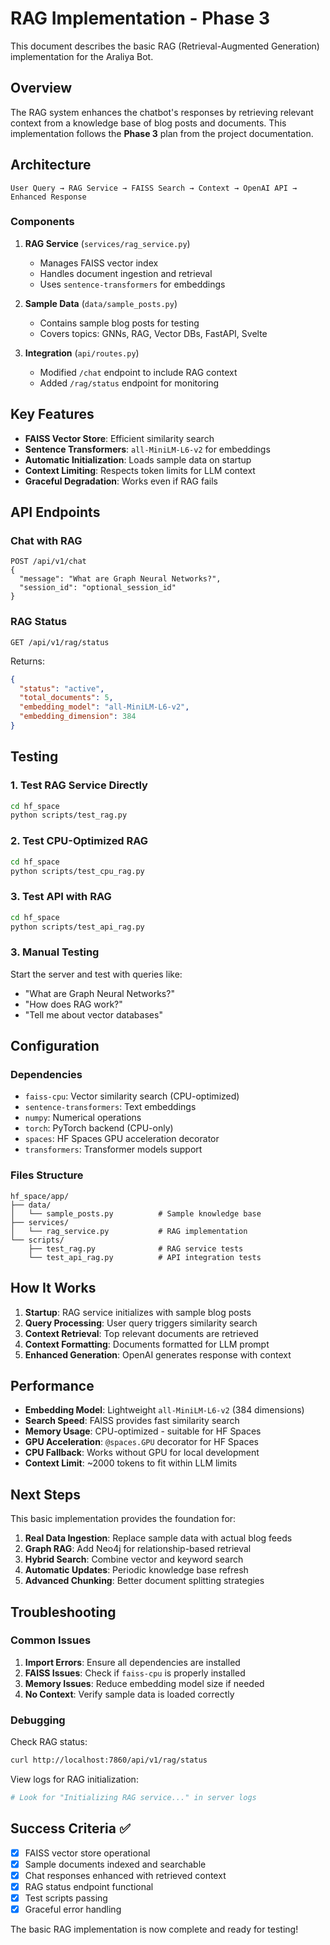 # RAG Implementation - Phase 3

This document describes the basic RAG (Retrieval-Augmented Generation) implementation for the Araliya Bot.

## Overview

The RAG system enhances the chatbot's responses by retrieving relevant context from a knowledge base of blog posts and documents. This implementation follows the **Phase 3** plan from the project documentation.

## Architecture

```
User Query → RAG Service → FAISS Search → Context → OpenAI API → Enhanced Response
```

### Components

1. **RAG Service** (`services/rag_service.py`)
   - Manages FAISS vector index
   - Handles document ingestion and retrieval
   - Uses `sentence-transformers` for embeddings

2. **Sample Data** (`data/sample_posts.py`)
   - Contains sample blog posts for testing
   - Covers topics: GNNs, RAG, Vector DBs, FastAPI, Svelte

3. **Integration** (`api/routes.py`)
   - Modified `/chat` endpoint to include RAG context
   - Added `/rag/status` endpoint for monitoring

## Key Features

- **FAISS Vector Store**: Efficient similarity search
- **Sentence Transformers**: `all-MiniLM-L6-v2` for embeddings
- **Automatic Initialization**: Loads sample data on startup
- **Context Limiting**: Respects token limits for LLM context
- **Graceful Degradation**: Works even if RAG fails

## API Endpoints

### Chat with RAG
```http
POST /api/v1/chat
{
  "message": "What are Graph Neural Networks?",
  "session_id": "optional_session_id"
}
```

### RAG Status
```http
GET /api/v1/rag/status
```

Returns:
```json
{
  "status": "active",
  "total_documents": 5,
  "embedding_model": "all-MiniLM-L6-v2",
  "embedding_dimension": 384
}
```

## Testing

### 1. Test RAG Service Directly
```bash
cd hf_space
python scripts/test_rag.py
```

### 2. Test CPU-Optimized RAG
```bash
cd hf_space
python scripts/test_cpu_rag.py
```

### 3. Test API with RAG
```bash
cd hf_space
python scripts/test_api_rag.py
```

### 3. Manual Testing
Start the server and test with queries like:
- "What are Graph Neural Networks?"
- "How does RAG work?"
- "Tell me about vector databases"

## Configuration

### Dependencies
- `faiss-cpu`: Vector similarity search (CPU-optimized)
- `sentence-transformers`: Text embeddings
- `numpy`: Numerical operations
- `torch`: PyTorch backend (CPU-only)
- `spaces`: HF Spaces GPU acceleration decorator
- `transformers`: Transformer models support

### Files Structure
```
hf_space/app/
├── data/
│   └── sample_posts.py          # Sample knowledge base
├── services/
│   └── rag_service.py           # RAG implementation
└── scripts/
    ├── test_rag.py              # RAG service tests
    └── test_api_rag.py          # API integration tests
```

## How It Works

1. **Startup**: RAG service initializes with sample blog posts
2. **Query Processing**: User query triggers similarity search
3. **Context Retrieval**: Top relevant documents are retrieved
4. **Context Formatting**: Documents formatted for LLM prompt
5. **Enhanced Generation**: OpenAI generates response with context

## Performance

- **Embedding Model**: Lightweight `all-MiniLM-L6-v2` (384 dimensions)
- **Search Speed**: FAISS provides fast similarity search
- **Memory Usage**: CPU-optimized - suitable for HF Spaces
- **GPU Acceleration**: `@spaces.GPU` decorator for HF Spaces
- **CPU Fallback**: Works without GPU for local development
- **Context Limit**: ~2000 tokens to fit within LLM limits

## Next Steps

This basic implementation provides the foundation for:

1. **Real Data Ingestion**: Replace sample data with actual blog feeds
2. **Graph RAG**: Add Neo4j for relationship-based retrieval
3. **Hybrid Search**: Combine vector and keyword search
4. **Automatic Updates**: Periodic knowledge base refresh
5. **Advanced Chunking**: Better document splitting strategies

## Troubleshooting

### Common Issues

1. **Import Errors**: Ensure all dependencies are installed
2. **FAISS Issues**: Check if `faiss-cpu` is properly installed
3. **Memory Issues**: Reduce embedding model size if needed
4. **No Context**: Verify sample data is loaded correctly

### Debugging

Check RAG status:
```bash
curl http://localhost:7860/api/v1/rag/status
```

View logs for RAG initialization:
```bash
# Look for "Initializing RAG service..." in server logs
```

## Success Criteria ✅

- [x] FAISS vector store operational
- [x] Sample documents indexed and searchable
- [x] Chat responses enhanced with retrieved context
- [x] RAG status endpoint functional
- [x] Test scripts passing
- [x] Graceful error handling

The basic RAG implementation is now complete and ready for testing!
